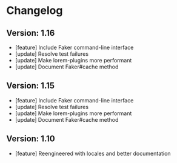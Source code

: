 # Changelog

## Version: 1.16

- [feature] Include Faker command-line interface
- [update] Resolve test failures
- [update] Make lorem-plugins more performant
- [update] Document Faker#cache method

## Version: 1.15

- [feature] Include Faker command-line interface
- [update] Resolve test failures
- [update] Make lorem-plugins more performant
- [update] Document Faker#cache method

## Version: 1.10

- [feature] Reengineered with locales and better documentation


